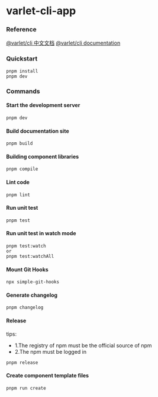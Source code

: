# varlet-cli-app

### Reference

[@varlet/cli 中文文档](https://github.com/varletjs/varlet/blob/dev/packages/varlet-cli/README.md)
[@varlet/cli documentation](https://github.com/varletjs/varlet/blob/dev/packages/varlet-cli/README.en-US.md)

### Quickstart

```shell
pnpm install
pnpm dev
```

### Commands

#### Start the development server

```shell
pnpm dev
```

#### Build documentation site

```shell
pnpm build
```

#### Building component libraries

```shell
pnpm compile
```

#### Lint code

```shell
pnpm lint
```

#### Run unit test

```shell
pnpm test
```

#### Run unit test in watch mode

```shell
pnpm test:watch 
or
pnpm test:watchAll 
```

#### Mount Git Hooks

```shell
npx simple-git-hooks
```

#### Generate changelog

```shell
pnpm changelog
```

#### Release

tips: 
- 1.The registry of npm must be the official source of npm
- 2.The npm must be logged in

```shell
pnpm release
```

#### Create component template files

```shell
pnpm run create
```

